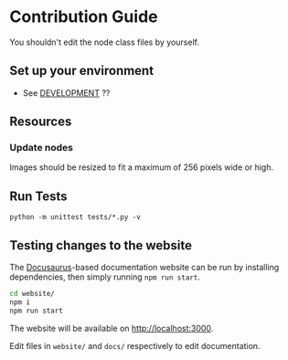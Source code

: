 # Contribution Guide

You shouldn't edit the node class files by yourself.

## Set up your environment

* See [DEVELOPMENT][DEVELOPMENT.md] ??

## Resources

### Update nodes

Images should be resized to fit a maximum of 256 pixels wide or high.

[DEVELOPMENT.md]: ./DEVELOPMENT.md

## Run Tests

```shell
python -m unittest tests/*.py -v
```

## Testing changes to the website

The [Docusaurus](https://docusaurus.io/)-based documentation website can be run by installing dependencies, then simply running `npm run start`.

```bash
cd website/
npm i
npm run start
```

The website will be available on [http://localhost:3000](http://localhost:3000).

Edit files in `website/` and `docs/` respectively to edit documentation.
